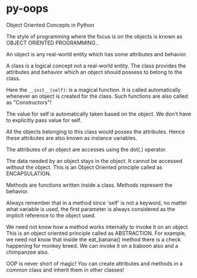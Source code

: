 # py-oops
Object Oriented Concepts in Python

The style of programming where the focus is on the objects is known as OBJECT ORIENTED PROGRAMMING..

An object is any real-world entity which has some attributes and behavior.

A class is a logical concept not a real-world entity. The class provides the attributes and behavior which an object should possess to belong to the class.

Here the `__init__(self)`: is a magical function. It is called automatically whenever an object is created for the class. Such functions are also called as "Constructors"!

The value for self is automatically taken based on the object. We don't have to explicitly pass value for self.

All the objects belonging to this class would posses the attributes. Hence these attributes are also known as instance variables.

The attributes of an object are accesses using the dot(.) operator.

The data needed by an object stays in the object. It cannot be accessed without the object. This is an Object Oriented principle called as ENCAPSULATION.

Methods are functions written inside a class. Methods represent the behavior.

Always remember that in a method since 'self' is not a keyword, no matter what variable is used, the first parameter is always considered as the implicit reference to the object used.

We need not know how a method works internally to invoke it on an object. This is an object oriented principle called as ABSTRACTION.
For example, we need not know that inside the eat_banana() method there is a check happening for monkey breed. We can invoke it on a baboon also and a chimpanzee also.

OOP is never short of magic! You can create attributes and methods in a common class and inherit them in other classes!